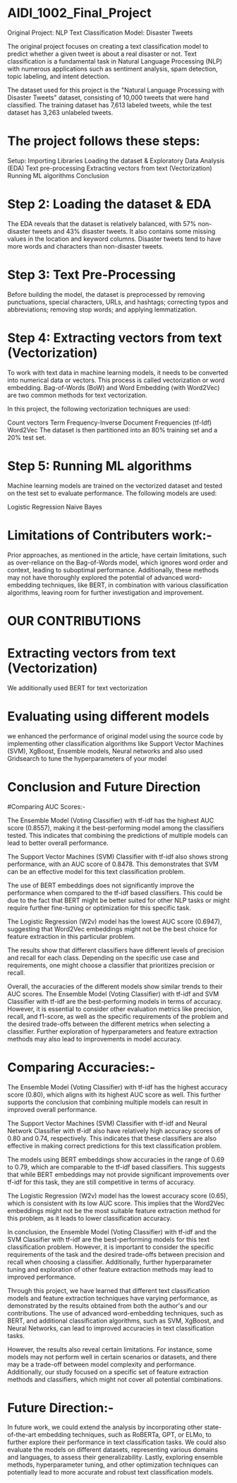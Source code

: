 # AIDI_1002_Final_Project
Original Project: NLP Text Classification Model: Disaster Tweets

The original project focuses on creating a text classification model to predict whether a given tweet is about a real disaster or not. Text classification is a fundamental task in Natural Language Processing (NLP) with numerous applications such as sentiment analysis, spam detection, topic labeling, and intent detection.

The dataset used for this project is the "Natural Language Processing with Disaster Tweets" dataset, consisting of 10,000 tweets that were hand classified. The training dataset has 7,613 labeled tweets, while the test dataset has 3,263 unlabeled tweets.

# The project follows these steps:

Setup: Importing Libraries
Loading the dataset & Exploratory Data Analysis (EDA)
Text pre-processing
Extracting vectors from text (Vectorization)
Running ML algorithms
Conclusion

# Step 2: Loading the dataset & EDA

The EDA reveals that the dataset is relatively balanced, with 57% non-disaster tweets and 43% disaster tweets. It also contains some missing values in the location and keyword columns. Disaster tweets tend to have more words and characters than non-disaster tweets.

# Step 3: Text Pre-Processing

Before building the model, the dataset is preprocessed by removing punctuations, special characters, URLs, and hashtags; correcting typos and abbreviations; removing stop words; and applying lemmatization.

# Step 4: Extracting vectors from text (Vectorization)

To work with text data in machine learning models, it needs to be converted into numerical data or vectors. This process is called vectorization or word embedding. Bag-of-Words (BoW) and Word Embedding (with Word2Vec) are two common methods for text vectorization.

In this project, the following vectorization techniques are used:

Count vectors
Term Frequency-Inverse Document Frequencies (tf-Idf)
Word2Vec
The dataset is then partitioned into an 80% training set and a 20% test set.

# Step 5: Running ML algorithms

Machine learning models are trained on the vectorized dataset and tested on the test set to evaluate performance. The following models are used:

Logistic Regression
Naive Bayes

# Limitations of Contributers work:- 
Prior approaches, as mentioned in the article, have certain limitations, such as over-reliance on the Bag-of-Words model, which ignores word order and context, leading to suboptimal performance. Additionally, these methods may not have thoroughly explored the potential of advanced word-embedding techniques, like BERT, in combination with various classification algorithms, leaving room for further investigation and improvement.

# OUR CONTRIBUTIONS

# Extracting vectors from text (Vectorization)

We additionally used BERT for text vectorization

# Evaluating using different models

we enhanced the performance of original model using the source code by implementing other classification algorithms like Support Vector Machines (SVM), XgBoost, Ensemble models, Neural networks and also used Gridsearch to tune the hyperparameters of your model

# Conclusion and Future Direction
#Comparing AUC Scores:- 

The Ensemble Model (Voting Classifier) with tf-idf has the highest AUC score (0.8557), making it the best-performing model among the classifiers tested. This indicates that combining the predictions of multiple models can lead to better overall performance.

The Support Vector Machines (SVM) Classifier with tf-idf also shows strong performance, with an AUC score of 0.8478. This demonstrates that SVM can be an effective model for this text classification problem.

The use of BERT embeddings does not significantly improve the performance when compared to the tf-idf based classifiers. This could be due to the fact that BERT might be better suited for other NLP tasks or might require further fine-tuning or optimization for this specific task.

The Logistic Regression (W2v) model has the lowest AUC score (0.6947), suggesting that Word2Vec embeddings might not be the best choice for feature extraction in this particular problem.

The results show that different classifiers have different levels of precision and recall for each class. Depending on the specific use case and requirements, one might choose a classifier that prioritizes precision or recall.

Overall, the accuracies of the different models show similar trends to their AUC scores. The Ensemble Model (Voting Classifier) with tf-idf and SVM Classifier with tf-idf are the best-performing models in terms of accuracy. However, it is essential to consider other evaluation metrics like precision, recall, and f1-score, as well as the specific requirements of the problem and the desired trade-offs between the different metrics when selecting a classifier. Further exploration of hyperparameters and feature extraction methods may also lead to improvements in model accuracy.

# Comparing Accuracies:- 

The Ensemble Model (Voting Classifier) with tf-idf has the highest accuracy score (0.80), which aligns with its highest AUC score as well. This further supports the conclusion that combining multiple models can result in improved overall performance.

The Support Vector Machines (SVM) Classifier with tf-idf and Neural Network Classifier with tf-idf also have relatively high accuracy scores of 0.80 and 0.74, respectively. This indicates that these classifiers are also effective in making correct predictions for this text classification problem.

The models using BERT embeddings show accuracies in the range of 0.69 to 0.79, which are comparable to the tf-idf based classifiers. This suggests that while BERT embeddings may not provide significant improvements over tf-idf for this task, they are still competitive in terms of accuracy.

The Logistic Regression (W2v) model has the lowest accuracy score (0.65), which is consistent with its low AUC score. This implies that the Word2Vec embeddings might not be the most suitable feature extraction method for this problem, as it leads to lower classification accuracy.

In conclusion, the Ensemble Model (Voting Classifier) with tf-idf and the SVM Classifier with tf-idf are the best-performing models for this text classification problem. However, it is important to consider the specific requirements of the task and the desired trade-offs between precision and recall when choosing a classifier. Additionally, further hyperparameter tuning and exploration of other feature extraction methods may lead to improved performance.


Through this project, we have learned that different text classification models and feature extraction techniques have varying performance, as demonstrated by the results obtained from both the author's and our contributions. The use of advanced word-embedding techniques, such as BERT, and additional classification algorithms, such as SVM, XgBoost, and Neural Networks, can lead to improved accuracies in text classification tasks.

However, the results also reveal certain limitations. For instance, some models may not perform well in certain scenarios or datasets, and there may be a trade-off between model complexity and performance. Additionally, our study focused on a specific set of feature extraction methods and classifiers, which might not cover all potential combinations.


# Future Direction:-
In future work, we could extend the analysis by incorporating other state-of-the-art embedding techniques, such as RoBERTa, GPT, or ELMo, to further explore their performance in text classification tasks. We could also evaluate the models on different datasets, representing various domains and languages, to assess their generalizability. Lastly, exploring ensemble methods, hyperparameter tuning, and other optimization techniques can potentially lead to more accurate and robust text classification models.


